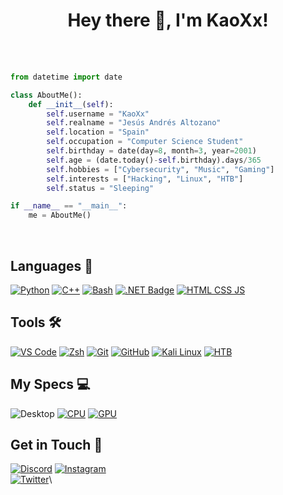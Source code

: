 <h1 align="center">Hey there 👋, I'm KaoXx!</h1>

<br />

<br />

```py
from datetime import date

class AboutMe():
    def __init__(self):
        self.username = "KaoXx"
        self.realname = "Jesús Andrés Altozano"
        self.location = "Spain"
        self.occupation = "Computer Science Student"
        self.birthday = date(day=8, month=3, year=2001)
        self.age = (date.today()-self.birthday).days/365 
        self.hobbies = ["Cybersecurity", "Music", "Gaming"]
        self.interests = ["Hacking", "Linux", "HTB"]
        self.status = "Sleeping"

if __name__ == "__main__":
    me = AboutMe()
```
<br />


Languages 💾
------------

[![Python](    https://img.shields.io/badge/-Python-333333?style=for-the-badge&logo=python&logoColor=white&labelColor=3776FB     )](https://www.python.org/)
[![C++](       https://img.shields.io/badge/-C++-333333?style=for-the-badge&logo=c%2B%2B&logoColor=white&labelColor=00599C       )](https://isocpp.org/)
[![Bash](      https://img.shields.io/badge/-Bash-333333?style=for-the-badge&logo=gnubash&logoColor=white&labelColor=4EAA25      )](https://www.gnu.org/software/bash/)
[![.NET Badge](https://img.shields.io/badge/.NET-512BD4?logo=dotnet&logoColor=fff&style=for-the-badge)](https://dotnet.microsoft.com/es-es/)
[![HTML CSS JS](https://img.shields.io/badge/-HTML_CSS_JS-333333?style=for-the-badge&logo=html5&logoColor=white&labelColor=DD3A0A)](https://www.w3schools.com/where_to_start.asp)

Tools 🛠️
--------

[![VS Code](   https://img.shields.io/badge/-VS_Code-333333?style=for-the-badge&logo=visualstudiocode&logoColor=white&labelColor=007ACC)](https://code.visualstudio.com/)
[![Zsh](       https://img.shields.io/badge/-Zsh-333333?style=for-the-badge&logo=zelle&logoColor=white&labelColor=FF2299               )](https://www.zsh.org/)
[![Git](       https://img.shields.io/badge/-Git-333333?style=for-the-badge&logo=git&logoColor=white&labelColor=F05032                 )](https://git-scm.com/)
[![GitHub](    https://img.shields.io/badge/-GitHub-333333?style=for-the-badge&logo=github&logoColor=white&labelColor=222222           )](https://github.com/)
[![Kali Linux](https://img.shields.io/badge/Kali%20Linux-557C94?logo=kalilinux&logoColor=fff&style=for-the-badge)](https://www.hackthebox.com/)
[![HTB](    https://img.shields.io/badge/-HackTheBox-%239FEF00?style=for-the-badge&logo=hackthebox&logoColor=white           )](https://www.hackthebox.com/)


My Specs 💻
-----------

![Desktop](https://img.shields.io/badge/Custom-Desktop-333333?style=for-the-badge&logo=pcgamingwiki&logoColor=white&labelColor=FF2299)
[![CPU](https://img.shields.io/badge/Intel-0071C5?logo=intel&logoColor=fff&style=for-the-badge)](https://www.intel.la/content/www/xl/es/products/sku/199325/intel-core-i710700kf-processor-16m-cache-up-to-5-10-ghz/specifications.html)
[![GPU](https://img.shields.io/badge/NVIDIA-3070_TI?logo=nvidia&logoColor=fff&style=for-the-badge)](https://www.nvidia.com/es-es/geforce/graphics-cards/30-series/rtx-3070-3070ti/)

Get in Touch 📡
---------------

[![Discord](https://img.shields.io/badge/-%E2%81%A0%20%E2%81%A0%E2%81%A0%20%E2%81%A0ka0xx%E2%81%A0%20%E2%81%A0%20-333333?style=for-the-badge&logo=discord&logoColor=white&labelColor=5865F2)](https://discord.com/channels/@me)
[![Instagram](https://img.shields.io/badge/-@jesus_anndres__-333333?style=for-the-badge&logo=instagram&logoColor=white&labelColor=E4405F)](https://www.instagram.com/jesus_anndres)\
[![Twitter](https://img.shields.io/badge/-@imKaoXx__-333333?style=for-the-badge&logo=twitter&logoColor=white&labelColor=1DA1F2)](https://x.com/imKaoXx)\


























